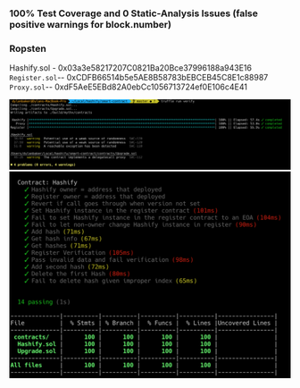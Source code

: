### 100% Test Coverage and 0 Static-Analysis Issues (false positive warnings for block.number)
### Ropsten
<nobr>Hashify.sol - 0x03a3e58217207C0821Ba20Bce37996188a943E16</nobr>
<nobr>`Register.sol`-- 0xCDFB66514b5e5AE8B58783bEBCEB45C8E1c88987</nobr>
`Proxy.sol`-- 0xdF5AeE5EBd82A0ebCc1056713724ef0E106c4E41

![static analysis](static-analysis.png)
![test coverage](test-coverage.png)
